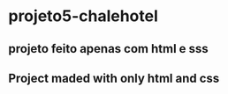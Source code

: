 # projeto5-chalehotel
## projeto feito apenas com html e sss
## Project maded with only html and css
